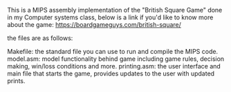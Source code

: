 This is a MIPS assembly implementation of the "British Square Game" done in my Computer systems class, below is a link if you'd like to know more about the game:
https://boardgameguys.com/british-square/

the files are as follows:

Makefile: the standard file you can use to run and compile the MIPS code.
model.asm: model functionality behind game including game rules, decision making, win/loss conditions and more. 
printing.asm: the user interface and main file that starts the game, provides updates to the user with updated prints. 

